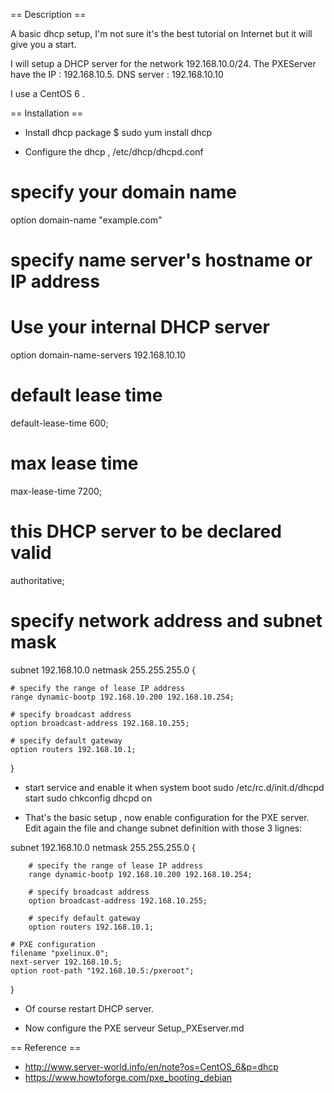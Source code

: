 == Description ==

A basic dhcp setup, I'm not sure it's the best tutorial on Internet but it will give you a start.

I will setup a DHCP server for the network 192.168.10.0/24.
The PXEServer have the IP : 192.168.10.5.
DNS server : 192.168.10.10

I use a CentOS 6 .

== Installation ==

* Install dhcp package 
	$ sudo yum install dhcp

* Configure the dhcp , /etc/dhcp/dhcpd.conf 

# specify your domain name 
option domain-name "example.com"

# specify name server's hostname or IP address
# Use your internal DHCP server
option domain-name-servers  192.168.10.10

# default lease time
default-lease-time 600;

# max lease time
max-lease-time 7200;

# this DHCP server to be declared valid
authoritative;

# specify network address and subnet mask
subnet 192.168.10.0 netmask 255.255.255.0 {
   
	# specify the range of lease IP address
	range dynamic-bootp 192.168.10.200 192.168.10.254;
   
	# specify broadcast address
	option broadcast-address 192.168.10.255;
   
	# specify default gateway
	option routers 192.168.10.1;
}

* start service and enable it when system boot
	sudo /etc/rc.d/init.d/dhcpd start
	sudo chkconfig dhcpd on 

* That's the basic setup , now enable configuration for the PXE server. Edit again 
the file 
and change subnet definition with those 3 lignes:

subnet 192.168.10.0 netmask 255.255.255.0 {

        # specify the range of lease IP address
        range dynamic-bootp 192.168.10.200 192.168.10.254;

        # specify broadcast address
        option broadcast-address 192.168.10.255;

        # specify default gateway
        option routers 192.168.10.1;

	# PXE configuration
	filename "pxelinux.0";
	next-server 192.168.10.5;
	option root-path "192.168.10.5:/pxeroot";
}

* Of course restart DHCP server. 

* Now configure the PXE serveur 
Setup_PXEserver.md

== Reference ==
* http://www.server-world.info/en/note?os=CentOS_6&p=dhcp
* https://www.howtoforge.com/pxe_booting_debian
